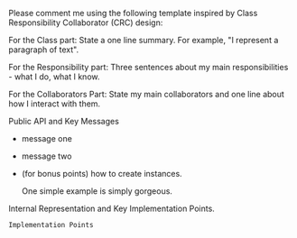 Please comment me using the following template inspired by Class Responsibility Collaborator (CRC) design:

For the Class part:  State a one line summary. For example, "I represent a paragraph of text".

For the Responsibility part: Three sentences about my main responsibilities - what I do, what I know.

For the Collaborators Part: State my main collaborators and one line about how I interact with them. 

Public API and Key Messages
 
- message one   
- message two 
- (for bonus points) how to create instances.

   One simple example is simply gorgeous.
 
Internal Representation and Key Implementation Points.


    Implementation Points